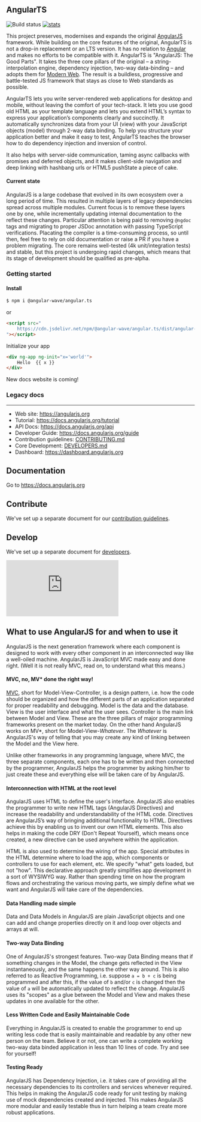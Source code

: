 AngularTS 
--------------------

![Build status](https://github.com/Angular-Wave/angular.ts/actions/workflows/playwright.yml/badge.svg)
[![stats](https://data.jsdelivr.com/v1/package/npm/@angular-wave/angular.ts/badge?style=rounded)](https://www.jsdelivr.com/package/npm/@angular-wave/angular.ts) 

This project preserves, modernises and expands the original [AngularJS](https://github.com/angular/angular.js) 
framework. While building on the core features of the original, AngularTS is not 
a drop-in replacement or an LTS version. It has no relation to [Angular](https://angular.io) and makes no efforts to be compatible with it.
AngularTS is "AngularJS: The Good Parts". It takes the three core pillars of the original &ndash; a string-interpolation engine, 
dependency injection, two-way data-binding &ndash; and adopts them for [Modern Web](https://modern-web.dev/). 
The result is a buildless, progressive and battle-tested JS framework that stays as close to Web standards as possible. 

AngularTS lets you write server-rendered web applications for desktop and mobile, without leaving the comfort of your tech-stack. 
It lets you use good old HTML as your template language and lets you extend HTML’s
syntax to express your application’s components clearly and succinctly. It automatically
synchronizes data from your UI (view) with your JavaScript objects (model) through 2-way data
binding. To help you structure your application better and make it easy to test, AngularTS teaches
the browser how to do dependency injection and inversion of control.

It also helps with server-side communication, taming async callbacks with promises and deferred objects,
and it makes client-side navigation and deep linking with hashbang urls or HTML5 pushState a
piece of cake. 

#### Current state

AngularJS is a large codebase that evolved in its own ecosystem over a long period of time. This resulted in multiple layers of legacy dependencies spread across multiple modules. Current focus is to remove these layers one by one, while incrementally updating internal documentation to the reflect these changes. 
Particular attention is being paid to removing `@ngdoc` tags and migrating to proper JSDoc annotation with passing TypeScript verifications.
Placating the compiler is a time-consuming process, so until then, feel free to rely on old documentation or raise a PR if you have a problem migrating. The core remains well-tested (4k unit/integration tests) and stable, but this project is undergoing rapid changes, which means that its stage of development should be qualified as pre-alpha. 

### Getting started

#### Install

```bash
$ npm i @angular-wave/angular.ts

```
or

```html
<script src="
    https://cdn.jsdelivr.net/npm/@angular-wave/angular.ts/dist/angular-ts.umd.min.js
"></script>
```

Initialize your app

```html
<div ng-app ng-init="x='world'">
    Hello  {{ x }}
</div>
```

New docs website is coming!

### Legacy docs
--------------------

* Web site: https://angularjs.org
* Tutorial: https://docs.angularjs.org/tutorial
* API Docs: https://docs.angularjs.org/api
* Developer Guide: https://docs.angularjs.org/guide
* Contribution guidelines: [CONTRIBUTING.md](CONTRIBUTING.md)
* Core Development: [DEVELOPERS.md](DEVELOPERS.md)
* Dashboard: https://dashboard.angularjs.org


Documentation
--------------------
Go to https://docs.angularjs.org

Contribute
--------------------

We've set up a separate document for our
[contribution guidelines](https://github.com/angular/angular.js/blob/master/CONTRIBUTING.md).

Develop
--------------------

We've set up a separate document for
[developers](https://github.com/angular/angular.js/blob/master/DEVELOPERS.md).


[![Analytics](https://ga-beacon.appspot.com/UA-8594346-11/angular.js/README.md?pixel)](https://github.com/igrigorik/ga-beacon)

What to use AngularJS for and when to use it
---------
AngularJS is the next generation framework where each component is designed to work with every other
component in an interconnected way like a well-oiled machine. AngularJS is JavaScript MVC made easy
and done right. (Well it is not really MVC, read on, to understand what this means.)

#### MVC, no, MV* done the right way!
[MVC](https://en.wikipedia.org/wiki/Model%E2%80%93view%E2%80%93controller), short for
Model-View-Controller, is a design pattern, i.e. how the code should be organized and how the
different parts of an application separated for proper readability and debugging. Model is the data
and the database. View is the user interface and what the user sees. Controller is the main link
between Model and View. These are the three pillars of major programming frameworks present on the
market today. On the other hand AngularJS works on MV*, short for Model-View-_Whatever_. The
_Whatever_ is AngularJS's way of telling that you may create any kind of linking between the Model
and the View here.

Unlike other frameworks in any programming language, where MVC, the three separate components, each
one has to be written and then connected by the programmer, AngularJS helps the programmer by asking
him/her to just create these and everything else will be taken care of by AngularJS.

#### Interconnection with HTML at the root level
AngularJS uses HTML to define the user's interface. AngularJS also enables the programmer to write
new HTML tags (AngularJS Directives) and increase the readability and understandability of the HTML
code. Directives are AngularJS’s way of bringing additional functionality to HTML. Directives
achieve this by enabling us to invent our own HTML elements. This also helps in making the code DRY
(Don't Repeat Yourself), which means once created, a new directive can be used anywhere within the
application.

HTML is also used to determine the wiring of the app. Special attributes in the HTML determine where
to load the app, which components or controllers to use for each element, etc. We specify "what"
gets loaded, but not "how". This declarative approach greatly simplifies app development in a sort
of WYSIWYG way. Rather than spending time on how the program flows and orchestrating the various
moving parts, we simply define what we want and AngularJS will take care of the dependencies.

#### Data Handling made simple
Data and Data Models in AngularJS are plain JavaScript objects and one can add and change properties
directly on it and loop over objects and arrays at will.

#### Two-way Data Binding
One of AngularJS's strongest features. Two-way Data Binding means that if something changes in the
Model, the change gets reflected in the View instantaneously, and the same happens the other way
around. This is also referred to as Reactive Programming, i.e. suppose `a = b + c` is being
programmed and after this, if the value of `b` and/or `c` is changed then the value of `a` will be
automatically updated to reflect the change. AngularJS uses its "scopes" as a glue between the Model
and View and makes these updates in one available for the other.

#### Less Written Code and Easily Maintainable Code
Everything in AngularJS is created to enable the programmer to end up writing less code that is
easily maintainable and readable by any other new person on the team. Believe it or not, one can
write a complete working two-way data binded application in less than 10 lines of code. Try and see
for yourself!

#### Testing Ready
AngularJS has Dependency Injection, i.e. it takes care of providing all the necessary dependencies
to its controllers and services whenever required. This helps in making the AngularJS code ready for
unit testing by making use of mock dependencies created and injected. This makes AngularJS more
modular and easily testable thus in turn helping a team create more robust applications.
